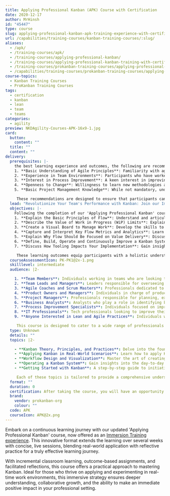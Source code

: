 ```yaml
---
title: Applying Professional Kanban (APK) Course with Certification
date: 2020-12-17
author: MrHinsh
id: "45447"
type: course
slug: applying-professional-kanban-apk-training-experience-with-certification
url: /capabilities/training-courses/kanban-training-courses/:slug/
aliases:
  - /apk/
  - /training-courses/apk/
  - /training-courses/applying-professional-kanban/
  - /training-courses/applying-professional-kanban-training-with-certification/
  - /training-courses/prokanban-training-courses/applying-professional-kanban-apk-training-experience-with-certification/
  - /capabilities/training-courses/prokanban-training-courses/applying-professional-kanban-apk-training-experience-with-certification/
course-topics:
  - Kanban Training Courses
  - ProKanban Training Courses
tags:
  - certification
  - kanban
  - lean
  - team
  - teams
categories:
  - agility
preview: NKDAgility-Courses-APK-16x9-1.jpg
card:
  button:
    content: ""
  title: ""
  content: ""
delivery:
  prerequisites: |-
    the best learning experience and outcomes, the following are recommended: 
    1. **Basic Understanding of Agile Principles**: Familiarity with agile concepts and methodologies can be beneficial, as Kanban is often used within an agile context. This background helps in grasping Kanban principles more quickly.
    2. **Experience in Team Environments**: Participants who have worked in team settings, regardless of their role, may find it easier to relate the concepts taught to real-world scenarios.
    3. **Interest in Process Improvement**: A keen interest in improving workflow, efficiency, and productivity within a team or organization will greatly enhance the learning experience.
    4. **Openness to Change**: Willingness to learn new methodologies and adapt to changes in processes is crucial for successfully applying Kanban principles.
    5. **Basic Project Management Knowledge**: While not mandatory, understanding the basics of project management can be helpful in comprehending how Kanban can optimize project workflows.

     These recommendations are designed to ensure that participants can fully engage with the course content and apply the learnings effectively in their professional environments. However, the course is structured to be inclusive and beneficial even for those who are new to Kanban and agile practices.
  lead: "Revolutionize Your Team's Performance with Kanban: Join our Immersion Training Course for a deep, practical dive into Kanban principles, designed to seamlessly integrate into your work life and foster continuous improvement and real-world application. Transform the way you deliver value today!"
  objectives: |-
    Following the completion of our 'Applying Professional Kanban' course, learners will have gained a comprehensive set of skills and knowledge, enabling them to: 
    1. **Explain the Basic Principles of Flow**: Understand and articulate the fundamental concepts of flow in the context of Kanban, and how they contribute to smoother, more efficient processes.
    2. **Describe the Value of Work in Progress (WiP) Limits**: Explain the importance of setting WiP limits and how they help in managing workload, reducing bottlenecks, and improving overall productivity.
    3. **Create a Visual Board to Manage Work**: Develop the skills to design and utilize visual boards effectively, facilitating better tracking, coordination, and management of tasks.
    4. **Capture and Interpret Key Flow Metrics and Analytics**: Learn to gather crucial data and metrics related to workflow and use them to identify areas for improvement and optimization.
    5. **Explain Why Flow Should Be Focused on Value Delivery**: Discuss the significance of aligning flow with value delivery, ensuring that processes are customer-centric and outcome-oriented.
    6. **Define, Build, Operate and Continuously Improve a Kanban System**: Acquire the ability to not only set up and run a Kanban system but also to iteratively refine and enhance it for better efficiency and effectiveness.
    7. **Discuss How Tooling Impacts Your Implementation**: Gain insights into the role of various tools and technologies in implementing Kanban and how they can influence the efficiency and success of your Kanban system.

     These learning outcomes equip participants with a holistic understanding of Kanban, from its core principles to practical application, ensuring they are well-prepared to implement and sustain effective Kanban practices in their organizations.
  courseAssessmentIcon: PK-PK1@2x-1.png
  skilllevel: intermediate
  audience: |2-

    1. **Team Members**: Individuals working in teams who are looking to enhance their workflow and productivity. Suitable for those in technical, creative, or operational roles seeking to improve their project management and delivery skills.
    2. **Team Leads and Managers**: Leaders responsible for overseeing teams and projects. Ideal for those aiming to implement more efficient processes and improve team alignment and delivery.
    3. **Agile Coaches and Scrum Masters**: Professionals dedicated to facilitating agile methodologies who wish to expand their toolkit with Kanban practices, enhancing their ability to guide teams in agile environments.
    4. **Product Owners and Managers**: Individuals in charge of product development and management, looking to optimize product delivery and align team efforts with customer value.
    5. **Project Managers**: Professionals responsible for planning, executing, and finalizing projects. This course is beneficial for those seeking to integrate Kanban into their project management practices for better control and efficiency.
    6. **Business Analysts**: Analysts who play a role in identifying business needs and determining solutions. The course is valuable for those looking to streamline processes and enhance collaboration with technical teams.
    7. **Process Improvement Specialists**: Individuals focused on improving business processes, who can benefit from the Kanban methodology to identify and implement effective process enhancements.
    8. **IT Professionals**: Tech professionals looking to improve their team's delivery capabilities and workflow management.
    9. **Anyone Interested in Lean and Agile Practices**: Individuals who are curious about or are beginners in lean and agile methodologies and wish to gain practical, hands-on experience with Kanban.

     This course is designed to cater to a wide range of professionals who are involved in team-based work or project management, regardless of their industry. It provides valuable insights and skills for anyone interested in improving team efficiency, workflow management, and value delivery.
  type: Unknown
  details: ""
  topics: |2-

    - **Kanban Theory, Principles, and Practices**: Delve into the foundational theory of Kanban, exploring its key principles and practices. Understand the philosophy behind Kanban and how it drives efficiency and value delivery.
    - **Applying Kanban in Real-World Scenarios**: Learn how to apply Kanban principles in various work environments. This topic covers practical strategies for implementation, including how to adapt Kanban to different team dynamics and project requirements.
    - **Workflow Design and Visualization**: Master the art of creating effective Kanban boards. This includes designing workflows that reflect actual processes, using visualization tools to enhance clarity, and customizing boards to fit team needs.
    - **Operating a Kanban System**: Gain insights into the day-to-day management of a Kanban system. Learn about managing work items, handling changes in workflow, and ensuring smooth operation of the Kanban process in your team.
    - **Getting Started with Kanban**: A step-by-step guide to initiating a Kanban system from scratch. Understand the essentials of starting Kanban in your organization, from initial setup to engaging team members and ensuring a successful launch.

     Each of these topics is tailored to provide a comprehensive understanding of Kanban, combining theoretical knowledge with practical, immersive exercises. This approach ensures that participants not only learn about Kanban but also acquire the skills necessary to effectively implement and benefit from it in their professional context.
  format: ""
  duration: 0
  certification: After taking the course, you will have an opportunity to validate that you understand core Kanban topics. We will invite you to take an online assessment that evaluates your understanding and provides you with guidance on areas to improve. This exclusive assessment is only available to class participants.
  brand:
    vendor: prokanban-org
    colour: ""
  code: APK
  courseIcon: APK@2x.png
---
```


Embark on a continuous learning journey with our updated 'Applying Professional Kanban' course, now offered as an [Immersion Training experience](https://nkdagility.com/blog/what-has-the-initial-response-been-to-the-immersive-learning-experiences-how-do-you-see-that-evolving/). This innovative format extends the learning over several weeks with concise, live sessions, blending real-world application with reflective practice for a truly effective learning journey.

With incremental classroom learning, outcome-based assignments, and facilitated reflections, this course offers a practical approach to mastering Kanban. Ideal for those who thrive on applying and experimenting in real-time work environments, this immersive strategy ensures deeper understanding, collaborative growth, and the ability to make an immediate positive impact in your professional setting.
